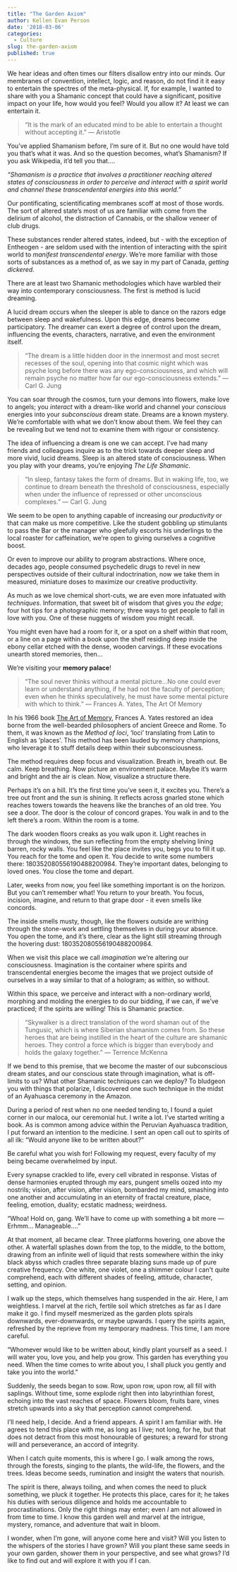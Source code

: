 ```yaml
---
title: "The Garden Axiom"
author: Kellen Evan Person
date: '2018-03-06'
categories:
  - Culture
slug: the-garden-axiom
published: true
---
```


We hear ideas and often times our filters disallow entry into our minds. Our membranes of convention, intellect, logic, and reason, do not find it it easy to entertain the spectres of the meta-physical. If, for example, I wanted to share with you a Shamanic concept that could have a significant, positive impact on your life, how would you feel? Would you allow it? At least we can entertain it.

> “It is the mark of an educated mind to be able to entertain a thought without accepting it.” ― Aristotle

You’ve applied Shamanism before, I’m sure of it. But no one would have told you that’s what it was.  And so the question becomes, what’s Shamanism? If you ask Wikipedia, it’d tell you that….

_“Shamanism is a practice that involves a practitioner reaching altered states of consciousness in order to perceive and interact with a spirit world and channel these transcendental energies into this world.”_

Our pontificating, scientificating membranes scoff at most of those words. The sort of altered state’s most of us are familiar with come from the delirium of alcohol, the distraction of Cannabis, or the shallow veneer of club drugs. 

These substances render altered states, indeed, but - with the exception of Entheogen - are seldom used with the intention of interacting with the spirit world to _manifest transcendental energy_. We’re more familiar with those sorts of substances as a method of, as we say in my part of Canada, _getting dickered_.   

There are at least two Shamanic methodologies which have warbled their way into contemporary consciousness. The first is method is lucid dreaming.  

A lucid dream occurs when the sleeper is able to dance on the razors edge between sleep and wakefulness. Upon this edge, dreams become participatory. The dreamer can exert a degree of control upon the dream, influencing the events, characters, narrative,  and even the environment itself.

> “The dream is a little hidden door in the innermost and most secret recesses of the soul, opening into that cosmic night which was psyche long before there was any ego-consciousness, and which will remain psyche no matter how far our ego-consciousness extends.” — Carl G. Jung

You can soar through the cosmos, turn your demons into flowers, make love to angels; you _interact_ with a dream-like world and channel your _conscious_ energies into your _subconscious_ dream state. Dreams are a known mystery. We’re comfortable with what we don’t know about them. We feel they can be revealing but we tend not to examine them with rigour or consistency.

The idea of influencing a dream is one we can accept. I’ve had many friends and colleagues inquire as to the trick towards deeper sleep and more vivid, lucid dreams. Sleep is an altered state of consciousness. When you play with your dreams, you’re enjoying _The Life Shamanic_.

> “In sleep, fantasy takes the form of dreams. But in waking life, too, we continue to dream beneath the threshold of consciousness, especially when under the influence of repressed or other unconscious complexes.” — Carl G. Jung

We seem to be open to anything capable of increasing our _productivity_ or that can make us more competitive. Like the student gobbling up stimulants to pass the Bar or the manager who gleefully escorts his underlings to the local roaster for caffeination, we’re open to giving ourselves a cognitive boost. 

Or even to improve our ability to program abstractions. Where once, decades ago, people consumed psychedelic drugs to revel in new perspectives outside of their cultural indoctrination, now we take them in measured, miniature doses to maximize our creative productivity.

As much as we love chemical short-cuts, we are even more infatuated with _techniques_. Information, that sweet bit of wisdom that gives you _the edge_; four hot tips for a photographic memory; three ways to get people to fall in love with you. One of these nuggets of wisdom you might recall. 

You might even have had a room for it, or a spot on a shelf within that room, or a line on a page within a book upon the shelf residing deep inside the ebony cellar etched with the dense, wooden carvings. If these evocations unearth stored memories, then…

We’re visiting your **memory palace**!  

> “The soul never thinks without a mental picture…No one could ever learn or understand anything, if he had not the faculty of perception; even when he thinks speculatively, he must have some mental picture with which to think.”  ― Frances A. Yates, The Art Of Memory

In his 1966 book [The Art of Memory](http://amzn.to/2Fe97KS), Frances A. Yates restored an idea borne from the well-bearded philosophers of ancient Greece and Rome. To them, it was known as the _Method of loci_, ‘loci’ translating from Latin to English as ‘places’.  This method has been lauded by memory champions, who leverage it to stuff details deep within their subconsciousness.

The method requires deep focus and visualization. Breath in, breath out. Be calm. Keep breathing. Now picture an environment palace. Maybe it’s warm and bright and the air is clean. Now, visualize a structure there. 

Perhaps it’s on a hill. It’s the first time you’ve seen it, it excites you. There’s a tree out front and the sun is shining. It reflects across gnarled stone which reaches towers towards the heavens like the branches of an old tree.  You see a door. The door is the colour of concord grapes. You walk in and to the left there’s a room. Within the room is a tome. 

The dark wooden floors creaks as you walk upon it. Light reaches in through the windows, the sun reflecting from the empty shelving lining barren, rocky walls. You feel like the place invites you, begs you to fill it up. You reach for the tome and open it. You decide to write some numbers there: 180352080556190488200984. They’re important dates, belonging to loved ones. You close the tome and depart.

Later, weeks from now, you feel like something important is on the horizon. But you can’t remember what! You return to your breath. You focus, incision, imagine, and return to that grape door - it even smells like concords. 

The inside smells musty, though, like the flowers outside are writhing through the stone-work and settling themselves in during your absence. You open the tome, and it’s there, clear as the light still streaming through the hovering dust: 180352080556190488200984.

When we visit this place we call _imagination_ we’re altering our consciousness. Imagination is the container where spirits and transcendental energies become the images that we project outside of ourselves in a way similar to that of a hologram; as within, so without.

Within this space, we perceive and interact with a non-ordinary world, morphing and molding the energies to do our bidding, if we can, if we’ve practiced; if the spirits are willing! This is Shamanic practice. 

> “Skywalker is a direct translation of the word shaman out of the Tungusic, which is where Siberian shamanism comes from. So these heroes that are being instilled in the heart of the culture are shamanic heroes. They control a force which is bigger than everybody and holds the galaxy together.” — Terrence McKenna

If we bend to this premise, that we become the master of our subconscious dream states, and our conscious state through imagination, what is off-limits to us? What other Shamanic techniques can we deploy? To bludgeon you with things that polarize, I discovered one such technique in the midst of an Ayahuasca ceremony in the Amazon. 

During a period of rest when no one needed tending to, I found a quiet corner in our maloca, our ceremonial hut. I write a lot. I’ve started writing a book. As is common among advice within the Peruvian Ayahuasca tradition, I put forward an intention to the medicine. I sent an open call out to spirits of all ilk: “Would anyone like to be written about?”

Be careful what you wish for! Following my request, every faculty of my being became overwhelmed by input. 

Every synapse crackled to life, every cell vibrated in response. Vistas of dense harmonies erupted through my ears, pungent smells oozed into my nostrils; vision, after vision, after vision, bombarded my mind, smashing into one another and accumulating in an eternity of fractal creature, place, feeling, emotion, duality; ecstatic madness; weirdness. 

“Whoa! Hold on, gang. We’ll have to come up with something a bit more — Erhmm… Manageable….”

At that moment, all became clear. Three platforms hovering, one above the other. A waterfall splashes down from the top, to the middle, to the bottom, drawing from an infinite well of liquid that rests somewhere within the inky black abyss which cradles three separate blazing suns made up of  pure creative frequency. One white, one violet, one a shimmer colour I can't quite comprehend, each with different shades of feeling, attitude, character, setting, and opinion. 

I walk up the steps, which themselves hang suspended in the air. Here, I am weightless. I marvel at the rich, fertile soil which stretches as far as I dare make it go. I find myself mesmerized as the garden plots spirals downwards, ever-downwards, or maybe upwards. I query the spirits again, refreshed by the reprieve from my temporary madness. This time, I am more careful.

“Whomever would like to be written about, kindly plant yourself as a seed. I will water you, love you, and help you grow. This garden has everything you need. When the time comes to write about you, I shall pluck you gently and take you into the world.”

Suddenly, the seeds began to sow. Row, upon row, upon row, all fill with  saplings. Without time, some explode right then into labyrinthian forest, echoing into the vast reaches of space. Flowers bloom, fruits bare, vines stretch upwards into a sky that perception cannot comprehend.

I’ll need help, I decide. And a friend appears. A spirit I am familiar with. He agrees to tend this place with me, as long as I live; not long, for he, but that does not detract from this most honourable of gestures; a reward for strong will and perseverance, an accord of integrity. 

When I catch quite moments, this is where I go. I walk among the rows, through the forests, singing to the plants, the wild-life, the flowers, and the trees. Ideas become seeds, rumination and insight the waters that nourish. 

The spirit is there, always toiling, and when comes the need to pluck something, we pluck it together. He protects this place, cares for it; he takes his duties with serious diligence and holds me accountable to procrastinations. Only the right things may enter; even _I_ am not allowed in from time to time. I know this garden well and marvel at the intrigue, mystery, romance, and adventure that wait in bloom.

I wonder, when I’m gone, will anyone come here and visit? Will you listen to the whispers of the stories I have grown? Will you plant these same seeds in your  own garden, shower them in your perspective, and see what grows? I’d like to find out and will explore it with you if I can.
